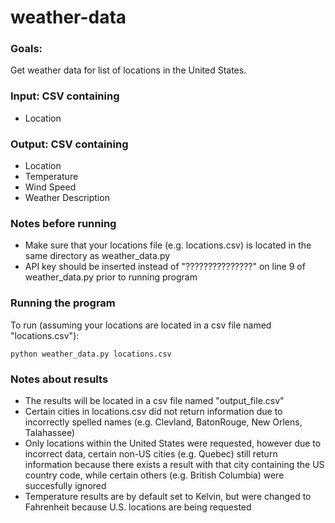 # weather-data

### Goals: 
Get weather data for list of locations in the United States.

### Input: CSV containing
* Location

### Output: CSV containing
* Location
* Temperature
* Wind Speed
* Weather Description

### Notes before running
* Make sure that your locations file (e.g. locations.csv) is located in the same directory as weather_data.py
* API key should be inserted instead of "???????????????" on line 9 of weather_data.py prior to running program 

### Running the program
To run (assuming your locations are located in a csv file named "locations.csv"):
```
python weather_data.py locations.csv
```
### Notes about results
* The results will be located in a csv file named "output_file.csv"
* Certain cities in locations.csv did not return information due to incorrectly spelled names (e.g. Clevland, BatonRouge, New Orlens, Talahassee)
* Only locations within the United States were requested, however due to incorrect data, certain non-US cities (e.g. Quebec) still return information because there exists a result with that city containing the US country code, while certain others (e.g. British Columbia) were succesfully ignored
* Temperature results are by default set to Kelvin, but were changed to Fahrenheit because U.S. locations are being requested
